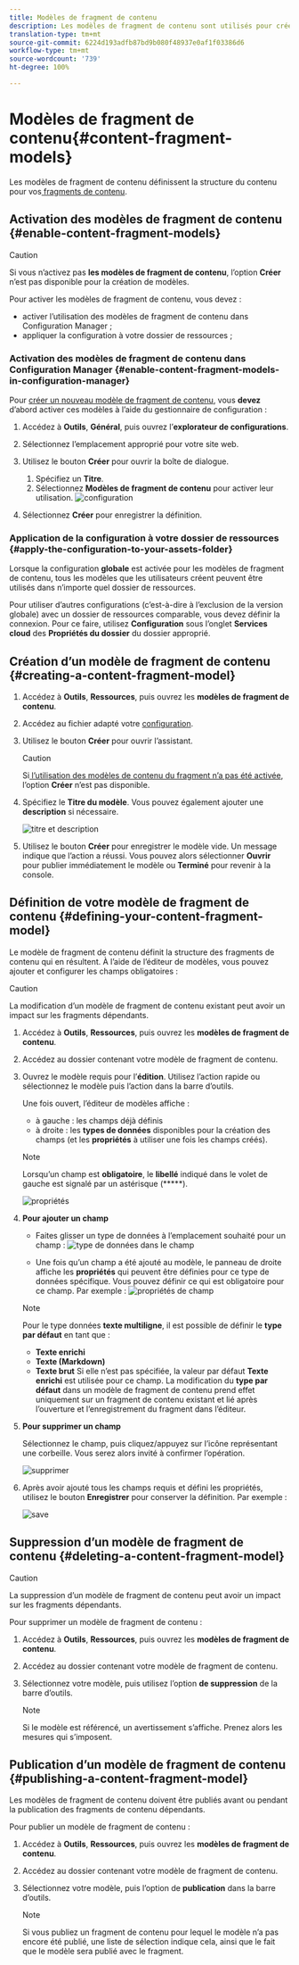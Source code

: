 ```yaml
---
title: Modèles de fragment de contenu
description: Les modèles de fragment de contenu sont utilisés pour créer des fragments de contenu avec du contenu structuré.
translation-type: tm+mt
source-git-commit: 6224d193adfb87bd9b080f48937e0af1f03386d6
workflow-type: tm+mt
source-wordcount: '739'
ht-degree: 100%

---
```



# Modèles de fragment de contenu{#content-fragment-models}

Les modèles de fragment de contenu définissent la structure du contenu pour vos[ fragments de contenu](/help/assets/content-fragments/content-fragments.md).

## Activation des modèles de fragment de contenu   {#enable-content-fragment-models}

>[!CAUTION]
>
>Si vous n’activez pas **les modèles de fragment de contenu**, l’option **Créer** n’est pas disponible pour la création de modèles.

Pour activer les modèles de fragment de contenu, vous devez :

* activer l’utilisation des modèles de fragment de contenu dans Configuration Manager ;
* appliquer la configuration à votre dossier de ressources ;

### Activation des modèles de fragment de contenu dans Configuration Manager   {#enable-content-fragment-models-in-configuration-manager}

Pour [créer un nouveau modèle de fragment de contenu](#creating-a-content-fragment-model), vous **devez** d’abord activer ces modèles à l’aide du gestionnaire de configuration :

1. Accédez à **Outils**, **Général**, puis ouvrez l’**explorateur de configurations**.
2. Sélectionnez l’emplacement approprié pour votre site web.
3. Utilisez le bouton **Créer** pour ouvrir la boîte de dialogue.

   1. Spécifiez un **Titre**.
   2. Sélectionnez **Modèles de fragment de contenu** pour activer leur utilisation.
   ![configuration](assets/cfm-models-01.png)

4. Sélectionnez **Créer** pour enregistrer la définition.

### Application de la configuration à votre dossier de ressources {#apply-the-configuration-to-your-assets-folder}

Lorsque la configuration **globale** est activée pour les modèles de fragment de contenu, tous les modèles que les utilisateurs créent peuvent être utilisés dans n’importe quel dossier de ressources.

Pour utiliser d’autres configurations (c’est-à-dire à l’exclusion de la version globale) avec un dossier de ressources comparable, vous devez définir la connexion. Pour ce faire, utilisez **Configuration** sous l’onglet **Services cloud** des **Propriétés du dossier** du dossier approprié.

## Création d’un modèle de fragment de contenu {#creating-a-content-fragment-model}

1. Accédez à **Outils**, **Ressources**, puis ouvrez les **modèles de fragment de contenu**.
1. Accédez au fichier adapté votre [configuration](#enable-content-fragment-models).
1. Utilisez le bouton **Créer** pour ouvrir l’assistant.

   >[!CAUTION]
   >
   >Si[ l’utilisation des modèles de contenu du fragment n’a pas été activée](#enable-content-fragment-models), l’option **Créer** n’est pas disponible.

1. Spécifiez le **Titre du modèle**. Vous pouvez également ajouter une **description** si nécessaire.

   ![titre et description](assets/cfm-models-02.png)

1. Utilisez le bouton **Créer** pour enregistrer le modèle vide. Un message indique que l’action a réussi. Vous pouvez alors sélectionner **Ouvrir** pour publier immédiatement le modèle ou **Terminé** pour revenir à la console.

## Définition de votre modèle de fragment de contenu   {#defining-your-content-fragment-model}

Le modèle de fragment de contenu définit la structure des fragments de contenu qui en résultent. À l’aide de l’éditeur de modèles, vous pouvez ajouter et configurer les champs obligatoires :

>[!CAUTION]
>
>La modification d’un modèle de fragment de contenu existant peut avoir un impact sur les fragments dépendants.

1. Accédez à **Outils**, **Ressources**, puis ouvrez les **modèles de fragment de contenu**.

1. Accédez au dossier contenant votre modèle de fragment de contenu.
1. Ouvrez le modèle requis pour l’**édition**. Utilisez l’action rapide ou sélectionnez le modèle puis l’action dans la barre d’outils.

   Une fois ouvert, l’éditeur de modèles affiche :

   * à gauche : les champs déjà définis 
   * à droite : les **types de données** disponibles pour la création des champs (et les **propriétés** à utiliser une fois les champs créés).
   >[!NOTE]
   >
   >Lorsqu’un champ est **obligatoire**, le **libellé** indiqué dans le volet de gauche est signalé par un astérisque (*****).

   ![propriétés](assets/cfm-models-03.png)

1. **Pour ajouter un champ**

   * Faites glisser un type de données à l’emplacement souhaité pour un champ :
   ![type de données dans le champ](assets/cfm-models-04.png)

   * Une fois qu’un champ a été ajouté au modèle, le panneau de droite affiche les **propriétés** qui peuvent être définies pour ce type de données spécifique. Vous pouvez définir ce qui est obligatoire pour ce champ. Par exemple :
   ![propriétés de champ](assets/cfm-models-05.png)

   >[!NOTE]
   Pour le type données **texte multiligne**, il est possible de définir le **type par défaut** en tant que :
   * **Texte enrichi**
   * **Texte (Markdown)**
   * **Texte brut**
   Si elle n’est pas spécifiée, la valeur par défaut **Texte enrichi** est utilisée pour ce champ.
   La modification du **type par défaut** dans un modèle de fragment de contenu prend effet uniquement sur un fragment de contenu existant et lié après l’ouverture et l’enregistrement du fragment dans l’éditeur.

1. **Pour supprimer un champ**

   Sélectionnez le champ, puis cliquez/appuyez sur l’icône représentant une corbeille. Vous serez alors invité à confirmer l’opération.

   ![supprimer](assets/cfm-models-06.png)

1. Après avoir ajouté tous les champs requis et défini les propriétés, utilisez le bouton **Enregistrer** pour conserver la définition. Par exemple :

   ![save](assets/cfm-models-07.png)

## Suppression d’un modèle de fragment de contenu {#deleting-a-content-fragment-model}

>[!CAUTION]
La suppression d’un modèle de fragment de contenu peut avoir un impact sur les fragments dépendants.

Pour supprimer un modèle de fragment de contenu :

1. Accédez à **Outils**, **Ressources**, puis ouvrez les **modèles de fragment de contenu**.

1. Accédez au dossier contenant votre modèle de fragment de contenu.
1. Sélectionnez votre modèle, puis utilisez l’option **de suppression** de la barre d’outils.

   >[!NOTE]
   Si le modèle est référencé, un avertissement s’affiche. Prenez alors les mesures qui s’imposent.

## Publication d’un modèle de fragment de contenu   {#publishing-a-content-fragment-model}

Les modèles de fragment de contenu doivent être publiés avant ou pendant la publication des fragments de contenu dépendants.

Pour publier un modèle de fragment de contenu :

1. Accédez à **Outils**, **Ressources**, puis ouvrez les **modèles de fragment de contenu**.

1. Accédez au dossier contenant votre modèle de fragment de contenu.
1. Sélectionnez votre modèle, puis l’option de **publication** dans la barre d’outils.

   >[!NOTE]
   Si vous publiez un fragment de contenu pour lequel le modèle n’a pas encore été publié, une liste de sélection indique cela, ainsi que le fait que le modèle sera publié avec le fragment.
